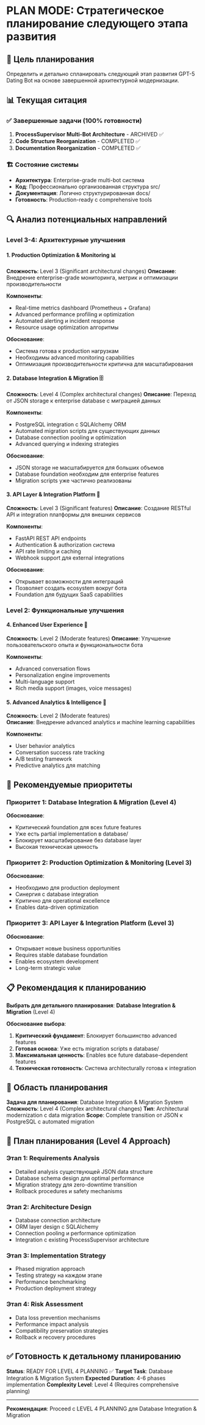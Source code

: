 # PLAN MODE: Стратегическое планирование следующего этапа развития

## 🎯 Цель планирования
Определить и детально спланировать следующий этап развития GPT-5 Dating Bot на основе завершенной архитектурной модернизации.

## 📊 Текущая ситация

### ✅ Завершенные задачи (100% готовности)
1. **ProcessSupervisor Multi-Bot Architecture** - ARCHIVED ✅
2. **Code Structure Reorganization** - COMPLETED ✅  
3. **Documentation Reorganization** - COMPLETED ✅

### 🏗️ Состояние системы
- **Архитектура**: Enterprise-grade multi-bot система
- **Код**: Профессионально организованная структура src/
- **Документация**: Логично структурированная docs/
- **Готовность**: Production-ready с comprehensive tools

## 🔍 Анализ потенциальных направлений

### Level 3-4: Архитектурные улучшения

#### 1. Production Optimization & Monitoring 📊
**Сложность**: Level 3 (Significant architectural changes)
**Описание**: Внедрение enterprise-grade мониторинга, метрик и оптимизации производительности

**Компоненты**:
- Real-time metrics dashboard (Prometheus + Grafana)
- Advanced performance profiling и optimization
- Automated alerting и incident response
- Resource usage optimization алгоритмы

**Обоснование**:
- Система готова к production нагрузкам
- Необходимы advanced monitoring capabilities
- Оптимизация производительности критична для масштабирования

#### 2. Database Integration & Migration 🗄️
**Сложность**: Level 4 (Complex architectural changes)
**Описание**: Переход от JSON storage к enterprise database с миграцией данных

**Компоненты**:
- PostgreSQL integration с SQLAlchemy ORM
- Automated migration scripts для существующих данных
- Database connection pooling и optimization
- Advanced querying и indexing strategies

**Обоснование**:
- JSON storage не масштабируется для больших объемов
- Database foundation необходим для enterprise features
- Migration scripts уже частично реализованы

#### 3. API Layer & Integration Platform 🔌
**Сложность**: Level 3 (Significant features)
**Описание**: Создание RESTful API и integration платформы для внешних сервисов

**Компоненты**:
- FastAPI REST API endpoints
- Authentication & authorization система
- API rate limiting и caching
- Webhook support для external integrations

**Обоснование**:
- Открывает возможности для интеграций
- Позволяет создать ecosystem вокруг бота
- Foundation для будущих SaaS capabilities

### Level 2: Функциональные улучшения

#### 4. Enhanced User Experience 👥
**Сложность**: Level 2 (Moderate features)
**Описание**: Улучшение пользовательского опыта и функциональности бота

**Компоненты**:
- Advanced conversation flows
- Personalization engine improvements
- Multi-language support
- Rich media support (images, voice messages)

#### 5. Advanced Analytics & Intelligence 🧠
**Сложность**: Level 2 (Moderate features)  
**Описание**: Внедрение advanced analytics и machine learning capabilities

**Компоненты**:
- User behavior analytics
- Conversation success rate tracking
- A/B testing framework
- Predictive analytics для matching

## 🎯 Рекомендуемые приоритеты

### Приоритет 1: Database Integration & Migration (Level 4)
**Обоснование**:
- Критический foundation для всех future features
- Уже есть partial implementation в database/
- Блокирует масштабирование без database layer
- Высокая техническая ценность

### Приоритет 2: Production Optimization & Monitoring (Level 3)
**Обоснование**:
- Необходимо для production deployment
- Синергия с database integration
- Критично для operational excellence
- Enables data-driven optimization

### Приоритет 3: API Layer & Integration Platform (Level 3)
**Обоснование**:
- Открывает новые business opportunities
- Requires stable database foundation
- Enables ecosystem development
- Long-term strategic value

## 📋 Рекомендация к планированию

**Выбрать для детального планирования**: **Database Integration & Migration** (Level 4)

**Обоснование выбора**:
1. **Критический фундамент**: Блокирует большинство advanced features
2. **Готовая основа**: Уже есть migration scripts в database/
3. **Максимальная ценность**: Enables все future database-dependent features
4. **Техническая готовность**: Система architecturally готова к integration

## 🎯 Область планирования

**Задача для планирования**: Database Integration & Migration System
**Сложность**: Level 4 (Complex architectural changes)
**Тип**: Architectural modernization с data migration
**Scope**: Complete transition от JSON к PostgreSQL с automated migration

## 📝 План планирования (Level 4 Approach)

### Этап 1: Requirements Analysis
- Detailed analysis существующей JSON data structure
- Database schema design для optimal performance
- Migration strategy для zero-downtime transition
- Rollback procedures и safety mechanisms

### Этап 2: Architecture Design  
- Database connection architecture
- ORM layer design с SQLAlchemy
- Connection pooling и performance optimization
- Integration с existing ProcessSupervisor architecture

### Этап 3: Implementation Strategy
- Phased migration approach
- Testing strategy на каждом этапе
- Performance benchmarking
- Production deployment strategy

### Этап 4: Risk Assessment
- Data loss prevention mechanisms
- Performance impact analysis
- Compatibility preservation strategies
- Rollback и recovery procedures

## ✅ Готовность к детальному планированию

**Status**: READY FOR LEVEL 4 PLANNING ✅
**Target Task**: Database Integration & Migration System
**Expected Duration**: 4-6 phases implementation
**Complexity Level**: Level 4 (Requires comprehensive planning)

---

**Рекомендация**: Proceed с LEVEL 4 PLANNING для Database Integration & Migration
